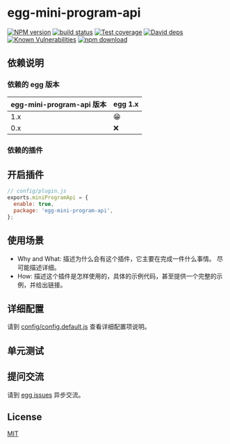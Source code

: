 # egg-mini-program-api

[![NPM version][npm-image]][npm-url]
[![build status][travis-image]][travis-url]
[![Test coverage][codecov-image]][codecov-url]
[![David deps][david-image]][david-url]
[![Known Vulnerabilities][snyk-image]][snyk-url]
[![npm download][download-image]][download-url]

[npm-image]: https://img.shields.io/npm/v/egg-mini-program-api.svg?style=flat-square
[npm-url]: https://npmjs.org/package/egg-mini-program-api
[travis-image]: https://img.shields.io/travis/eggjs/egg-mini-program-api.svg?style=flat-square
[travis-url]: https://travis-ci.org/eggjs/egg-mini-program-api
[codecov-image]: https://img.shields.io/codecov/c/github/eggjs/egg-mini-program-api.svg?style=flat-square
[codecov-url]: https://codecov.io/github/eggjs/egg-mini-program-api?branch=master
[david-image]: https://img.shields.io/david/eggjs/egg-mini-program-api.svg?style=flat-square
[david-url]: https://david-dm.org/eggjs/egg-mini-program-api
[snyk-image]: https://snyk.io/test/npm/egg-mini-program-api/badge.svg?style=flat-square
[snyk-url]: https://snyk.io/test/npm/egg-mini-program-api
[download-image]: https://img.shields.io/npm/dm/egg-mini-program-api.svg?style=flat-square
[download-url]: https://npmjs.org/package/egg-mini-program-api

<!--
Description here.
-->

## 依赖说明

### 依赖的 egg 版本

egg-mini-program-api 版本 | egg 1.x
--- | ---
1.x | 😁
0.x | ❌

### 依赖的插件
<!--

如果有依赖其它插件，请在这里特别说明。如

- security
- multipart

-->

## 开启插件

```js
// config/plugin.js
exports.miniProgramApi = {
  enable: true,
  package: 'egg-mini-program-api',
};
```

## 使用场景

- Why and What: 描述为什么会有这个插件，它主要在完成一件什么事情。
尽可能描述详细。
- How: 描述这个插件是怎样使用的，具体的示例代码，甚至提供一个完整的示例，并给出链接。

## 详细配置

请到 [config/config.default.js](config/config.default.js) 查看详细配置项说明。

## 单元测试

<!-- 描述如何在单元测试中使用此插件，例如 schedule 如何触发。无则省略。-->

## 提问交流

请到 [egg issues](https://github.com/eggjs/egg/issues) 异步交流。

## License

[MIT](LICENSE)
